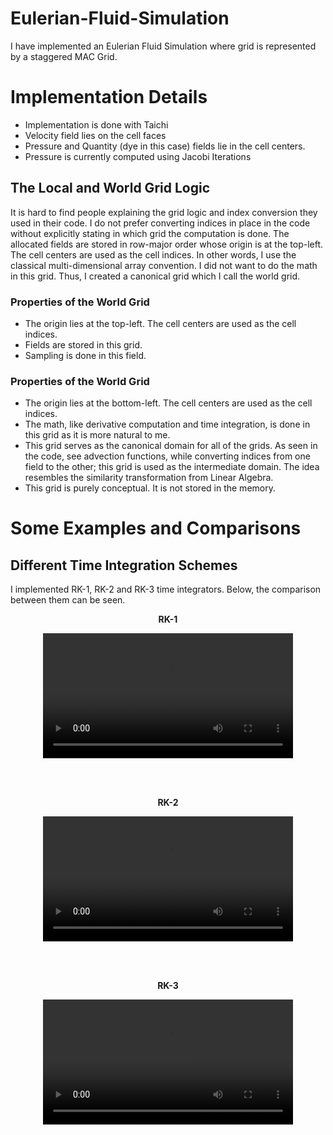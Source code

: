 # Eulerian-Fluid-Simulation

I have implemented an Eulerian Fluid Simulation where grid is represented by a staggered MAC Grid. 

# Implementation Details 
 - Implementation is done with Taichi
 - Velocity field lies on the cell faces
 - Pressure and Quantity (dye in this case) fields lie in the cell centers.
 - Pressure is currently computed using Jacobi Iterations
 
## The Local and World Grid Logic
It is hard to find people explaining the grid logic and index conversion they used in their code. I do not prefer converting indices in place in the code without explicitly stating in which grid the computation is done. The allocated fields are stored in row-major order whose origin is at the top-left. The cell centers are used as the cell indices. In other words, I use the classical multi-dimensional array convention. I did not want to do the math in this grid. Thus, I created a canonical grid which I call the world grid. 


### Properties of the World Grid
  - The origin lies at the top-left. The cell centers are used as the cell indices. 
  - Fields are stored in this grid.
  - Sampling is done in this field.

### Properties of the World Grid
  - The origin lies at the bottom-left. The cell centers are used as the cell indices. 
  - The math, like derivative computation and time integration, is done in this grid as it is more natural to me.
  - This grid serves as the canonical domain for all of the grids. As seen in the code, see advection functions, while converting indices from one field to the other; this grid is used as the intermediate domain. The idea resembles the similarity transformation from Linear Algebra.
  - This grid is purely conceptual. It is not stored in the memory.
  
 
 
# Some Examples and Comparisons 

## Different Time Integration Schemes
I implemented RK-1, RK-2 and RK-3 time integrators. Below, the comparison between them can be seen.


<p align="center">
<strong>RK-1</strong>
</p>

<div align="center">
  <video src="https://user-images.githubusercontent.com/44121631/223439086-5122cc6c-c43f-4591-800e-f7beaf0d47cc.mov" width=400/>
</div>

<br></br>

<p align="center">
<strong>RK-2</strong>
</p>

<div align="center">
  <video src="https://user-images.githubusercontent.com/44121631/223444740-4649fd6e-660c-40b5-bf08-47064dc31ebd.mov" width=400/>
</div>


<br></br>

<p align="center">
<strong>RK-3</strong>
</p>

<div align="center">
  <video src="https://user-images.githubusercontent.com/44121631/223445163-ad11b2a7-7835-4a45-9601-64e034258055.mov" width=400/>
</div>





